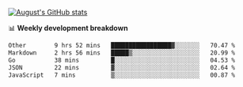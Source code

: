 
[![August's GitHub stats](https://github-readme-stats.vercel.app/api?username=zou-weidong&show_icons=true&theme=radical)](https://github.com/zou-weidong)


📊 **Weekly development breakdown**
<!--START_SECTION:waka-->

```txt
Other        9 hrs 52 mins   █████████████████▓░░░░░░░   70.47 %
Markdown     2 hrs 56 mins   █████▒░░░░░░░░░░░░░░░░░░░   20.99 %
Go           38 mins         █░░░░░░░░░░░░░░░░░░░░░░░░   04.53 %
JSON         22 mins         ▓░░░░░░░░░░░░░░░░░░░░░░░░   02.64 %
JavaScript   7 mins          ▒░░░░░░░░░░░░░░░░░░░░░░░░   00.87 %
```

<!--END_SECTION:waka-->
